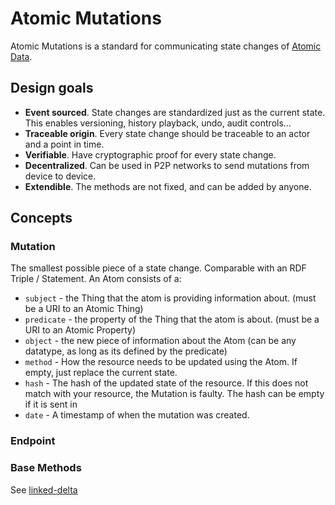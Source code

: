 # Atomic Mutations

Atomic Mutations is a standard for communicating state changes of [Atomic Data](./).

## Design goals

* **Event sourced**. State changes are standardized just as the current state. This enables versioning, history playback, undo, audit controls...
* **Traceable origin**. Every state change should be traceable to an actor and a point in time.
* **Verifiable**. Have cryptographic proof for every state change.
* **Decentralized**. Can be used in P2P networks to send mutations from device to device.
* **Extendible**. The methods are not fixed, and can be added by anyone.

## Concepts

### Mutation

The smallest possible piece of a state change. Comparable with an RDF Triple / Statement. An Atom consists of a:

* `subject` - the Thing that the atom is providing information about. \(must be a URI to an Atomic Thing\)
* `predicate` - the property of the Thing that the atom is about. \(must be a URI to an Atomic Property\)
* `object` - the new piece of information about the Atom \(can be any datatype, as long as its defined by the predicate\)
* `method` - How the resource needs to be updated using the Atom. If empty, just replace the current state.
* `hash` - The hash of the updated state of the resource. If this does not match with your resource, the Mutation is faulty. The hash can be empty if it is sent in
* `date` - A timestamp of when the mutation was created.

### Endpoint

### Base Methods

See [linked-delta](https:http://purl.org/linked-delta)

